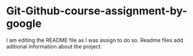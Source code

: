 # Git-Github-course-assignment-by-google
I am editing the README file as I was assign to do so. Readme files add aditional information about the project.
